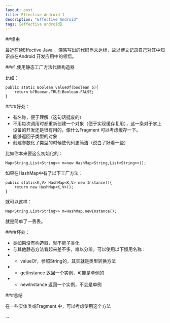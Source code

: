 ```yaml
---
layout: post
title: Effective Android 1
description: "Effective Android"
tags: [effective android]
---
```



##缘由

最近在读Effective Java ，深感写出的代码尚未达标，故以博文记录自己对其中知识点在Android 开发应用中的领悟。<a id="more"></a>

###1.使用静态工厂方法代替构造器

比如：

	public static Boolean valueOf(boolean b){
		return b?Booean.TRUE:Boolean.FALSE;
	}                                             


####好处：

* 有名称，便于理解（这句话挺废的）
* 不用每次调用时都重新创建一个对象（便于实现缓存复用），这一条对于掌上设备的开发还是很有用的，像什么Fragment 可以考虑缓存一下。
* 能够返回子类型的对象
* 创建参数化了类型的时候使代码更简洁（说白了好看一些）

比如你本来要这么初始化的：

	Map<String,List<String>> m=new HashMap<String,List<String>>();
	
如果在HashMap中有了以下工厂方法：

	public static<K,V> HashMap<K,V> new Instance(){
		return new HashMap<K,V>();
	} 
	
就可以这样：

	Map<String,List<String>> m=HashMap.newInstance();
	
就是简单了一丢丢。

####坏处：

* 类如果没有构造器，就不能子类化
* 与其他静态方法看起来差不多，难以分辨，可以使用以下惯用名称：
* * valueOf，参照String的，其实就是类型转换方法
* * getInstance 返回一个实例，可能是单例的
* * newInstance 返回一个实例，不会是单例


###总结

在一些实体类或Fragment 中，可以考虑使用这个方法

...